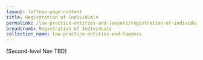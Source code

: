 ```yaml
---
layout: leftnav-page-content
title: Registration of Individuals
permalink: /law-practice-entities-and-lawyers/registration-of-individuals/
breadcrumb: Registration of Individuals
collection_name: law-practice-entities-and-lawyers
---
```


[Second-level Nav TBD]
